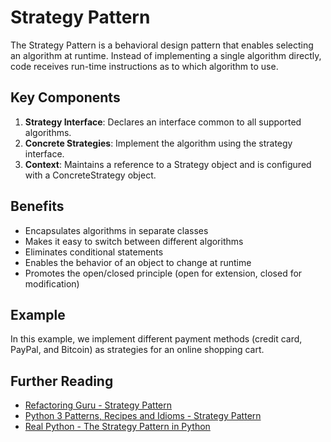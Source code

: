 # Strategy Pattern

The Strategy Pattern is a behavioral design pattern that enables selecting an algorithm at runtime. Instead of implementing a single algorithm directly, code receives run-time instructions as to which algorithm to use.

## Key Components

1. **Strategy Interface**: Declares an interface common to all supported algorithms.
2. **Concrete Strategies**: Implement the algorithm using the strategy interface.
3. **Context**: Maintains a reference to a Strategy object and is configured with a ConcreteStrategy object.

## Benefits

- Encapsulates algorithms in separate classes
- Makes it easy to switch between different algorithms
- Eliminates conditional statements
- Enables the behavior of an object to change at runtime
- Promotes the open/closed principle (open for extension, closed for modification)

## Example

In this example, we implement different payment methods (credit card, PayPal, and Bitcoin) as strategies for an online shopping cart.

## Further Reading

- [Refactoring Guru - Strategy Pattern](https://refactoring.guru/design-patterns/strategy)
- [Python 3 Patterns, Recipes and Idioms - Strategy Pattern](https://python-3-patterns-idioms-test.readthedocs.io/en/latest/FunctionObjects.html)
- [Real Python - The Strategy Pattern in Python](https://realpython.com/strategy-pattern-python/) 